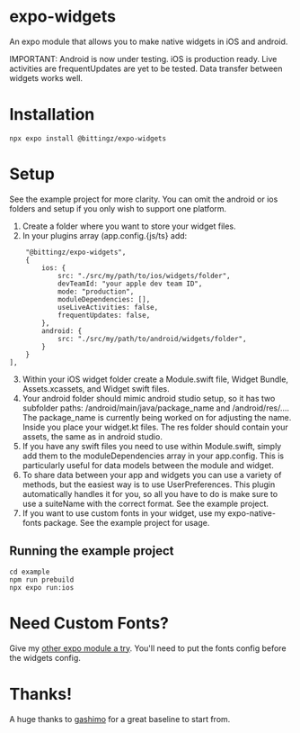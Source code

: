 # expo-widgets

An expo module that allows you to make native widgets in iOS and android.

IMPORTANT: Android is now under testing. iOS is production ready. Live activities are frequentUpdates are yet to be tested. Data transfer between widgets works well.

# Installation

```npx expo install @bittingz/expo-widgets```

# Setup

See the example project for more clarity. You can omit the android or ios folders and setup if you only wish to support one platform.

1. Create a folder where you want to store your widget files.
2. In your plugins array (app.config.{js/ts} add:

```[
    "@bittingz/expo-widgets",
    {
        ios: {
            src: "./src/my/path/to/ios/widgets/folder",
            devTeamId: "your apple dev team ID",
            mode: "production",                        
            moduleDependencies: [],
            useLiveActivities: false,
            frequentUpdates: false,
        },
        android: {
            src: "./src/my/path/to/android/widgets/folder",
        }                      
    }
],
```

3. Within your iOS widget folder create a Module.swift file, Widget Bundle, Assets.xcassets, and Widget swift files.
4. Your android folder should mimic android studio setup, so it has two subfolder paths: /android/main/java/package_name and /android/res/.... The package_name is currently being worked on for adjusting the name. Inside you place your widget.kt files. The res folder should contain your assets, the same as in android studio.
5. If you have any swift files you need to use within Module.swift, simply add them to the moduleDependencies array in your app.config. This is particularly useful for data models between the module and widget.
6. To share data between your app and widgets you can use a variety of methods, but the easiest way is to use UserPreferences. This plugin automatically handles it for you, so all you have to do is make sure to use a suiteName with the correct format. See the example project.
7. If you want to use custom fonts in your widget, use my expo-native-fonts package. See the example project for usage. 

## Running the example project

```
cd example
npm run prebuild 
npx expo run:ios
```

# Need Custom Fonts?

Give my [other expo module a try](https://github.com/gitn00b1337/expo-native-fonts). You'll need to put the fonts config before the widgets config.

# Thanks!

A huge thanks to [gashimo](https://github.com/gaishimo/eas-widget-example) for a great baseline to start from. 
